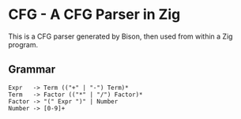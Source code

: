 # CFG - A CFG Parser in Zig

This is a CFG parser generated by Bison, then used from within a Zig program.

## Grammar

```
Expr   -> Term (("+" | "-") Term)*
Term   -> Factor (("*" | "/") Factor)*
Factor -> "(" Expr ")" | Number
Number -> [0-9]+
```
